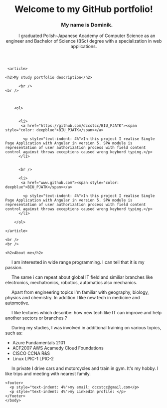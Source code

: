 
<html>
  <body>
<header>
<h1>Welcome to my GitHub portfolio!</h1>
  
    
  <h3><p style="text-indent: 4%">My name is Dominik.</p></h3>
  
  <p style="text-indent: 4%">I graduated Polish-Japanese Academy of Computer Science as an engineer and Bachelor of Science (BSc) degree with a specialization in web applications. </p>
  
  
</header>
  
  <section>
    
     <article>
    
    <h2>My study portfolio description</h2>
    
          <br />
    <br />
      
     
        
        <ol>
          
          
          <li>
           <a href="https://github.com/dccstcc/BIU_PJATK"><span style="color: deepblue">BIU_PJATK</span></a>
          
            <p style="text-indent: 4%">In this project I realise Single Page Application with Angular in version 5. SPA module is representation of user authorization process with field content control against throws exceptions caused wrong keybord typing.</p>
          </li>
            
          
          <br />
          
          <li>
           <a href="www.github.com"><span style="color: deepblue">BIU_PJATK</span></a>
          
            <p style="text-indent: 4%">In this project I realise Single Page Application with Angular in version 5. SPA module is representation of user authorization process with field content control against throws exceptions caused wrong keybord typing.</p>
          </li>
          
        </ol>
    
    </article>
    
  </section>

  <aside>
    
    <br />
    <br />
    
    <h2>About me</h2>

  <p style="text-indent: 4%">I am interested in wide range programming. I can tell that it is my passion. </p> 
    <p style="text-indent: 4%"> The same i can repeat about global IT field and similiar branches like electronics, mechatronics, robotics, automatics also mechanics. </p> 
    <p style="text-indent: 4%"> Apart from engineering topics I'm familiar with geography, biology, physics and chemistry. In addition I like new tech in medicine and automotive. </p> 
    <p style="text-indent: 4%"> I like lectures which describe: how new tech like IT can improve and help another sectors or branches ? </p>
  
  <p style="text-indent: 4%">During my studies, I was involved in additional training on various topics, such as:
  <ul>
    <li>Azure Fundamentals 2101</li>
    <li>ACF2007 AWS Acamedy Cloud Foundations</li>
    <li>CISCO CCNA R&S</li>
    <li>Linux LPIC-1 LPIC-2</li>
  </ul>
  </p>
  
 
  <p style="text-indent: 4%">In private I drive cars and motorcycles and train in gym. It's my hobby. I like trips and meeting with nearest family.</p>
  
</aside>
      
    <footer>
      <p style="text-indent: 4%">my email: dccstcc@gmail.com</p>
      <p style="text-indent: 4%">my LinkedIn profile: </p>
    </footer>
    </body>
</html>


